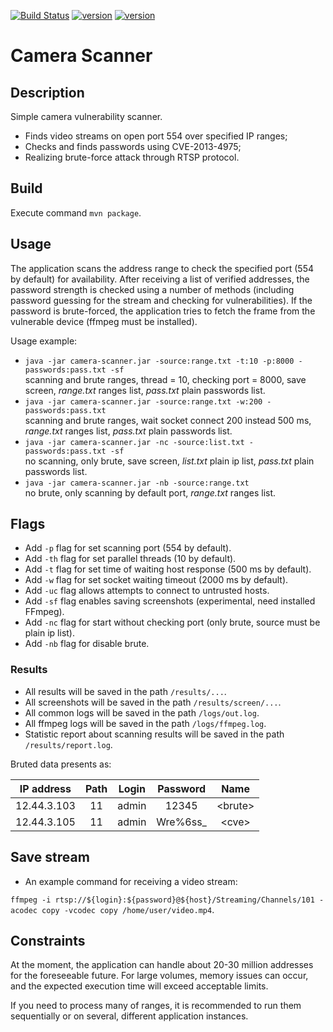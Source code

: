 [![Build Status](https://travis-ci.com/inkarnadin/alarh-camera-scanner.svg?branch=main)](https://travis-ci.com/inkarnadin/alarh-camera-scanner)
[![version](https://img.shields.io/badge/version-0.3.0-orange)](https://github.com/inkarnadin/alarh-camera-scanner/releases/tag/v0.3.0)
[![version](https://img.shields.io/badge/license-apache-yellow.svg)](https://github.com/inkarnadin/alarh-camera-scanner/blob/main/LICENSE.txt)

# Camera Scanner

## Description

Simple camera vulnerability scanner.
* Finds video streams on open port 554 over specified IP ranges;
* Checks and finds passwords using CVE-2013-4975;
* Realizing brute-force attack through RTSP protocol.

## Build

Execute command `mvn package`.

## Usage

The application scans the address range to check the specified port (554 by default) for availability. 
After receiving a list of verified addresses, the password strength is checked using a number of methods 
(including password guessing for the stream and checking for vulnerabilities). If the password is brute-forced, 
the application tries to fetch the frame from the vulnerable device (ffmpeg must be installed).

Usage example:
* `java -jar camera-scanner.jar -source:range.txt -t:10 -p:8000 -passwords:pass.txt -sf`  
scanning and brute ranges, thread = 10, checking port = 8000, save screen, *range.txt* ranges list, *pass.txt* plain passwords list.
* `java -jar camera-scanner.jar -source:range.txt -w:200 -passwords:pass.txt`  
scanning and brute ranges, wait socket connect 200 instead 500 ms, *range.txt* ranges list, *pass.txt* plain passwords list.
* `java -jar camera-scanner.jar -nc -source:list.txt -passwords:pass.txt -sf`  
no scanning, only brute, save screen, *list.txt* plain ip list, *pass.txt* plain passwords list.
* `java -jar camera-scanner.jar -nb -source:range.txt`  
no brute, only scanning by default port, *range.txt* ranges list.

## Flags
* Add `-p` flag for set scanning port (554 by default).
* Add `-th` flag for set parallel threads (10 by default).
* Add `-t` flag for set time of waiting host response (500 ms by default).
* Add `-w` flag for set socket waiting timeout (2000 ms by default).
* Add `-uc` flag allows attempts to connect to untrusted hosts.
* Add `-sf` flag enables saving screenshots (experimental, need installed FFmpeg).
* Add `-nc` flag for start without checking port (only brute, source must be plain ip list).
* Add `-nb` flag for disable brute.

### Results
* All results will be saved in the path `/results/...`.
* All screenshots will be saved in the path `/results/screen/...`.
* All common logs will be saved in the path `/logs/out.log`.
* All ffmpeg logs will be saved in the path `/logs/ffmpeg.log`.
* Statistic report about scanning results will be saved in the path `/results/report.log`.

Bruted data presents as:

|IP address    |Path      |Login    |Password     |Name               |
|:------------:|:--------:|:-------:|:-----------:|:-----------------:|
|12.44.3.103   |11        |admin    |12345        |\<brute\>          |
|12.44.3.105   |11        |admin    |Wre%6ss_     |\<cve\>            |
 
## Save stream
* An example command for receiving a video stream:

 `ffmpeg -i rtsp://${login}:${password}@${host}/Streaming/Channels/101 -acodec copy -vcodec copy /home/user/video.mp4`.
 
## Constraints
At the moment, the application can handle about 20-30 million addresses for the foreseeable future. For large volumes, 
memory issues can occur, and the expected execution time will exceed acceptable limits.

If you need to process many of ranges, it is recommended to run them sequentially or on several, different 
application instances. 